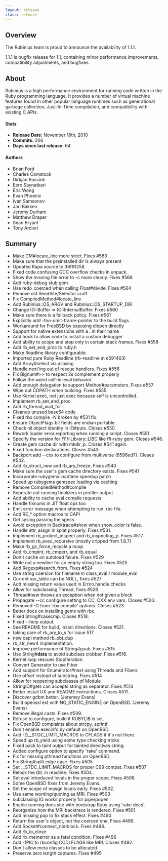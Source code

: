 ```yaml
---
layout: release
class: release
---
```


## Overview

The Rubinius team is proud to announce the availability of 1.1.1.

1.1.1 is bugfix release for 1.1, containing minor performance improvements,
compatibility adjustments, and bugfixes.


## About

Rubinius is a high performance environment for running code written in the
Ruby programming language. It provides a number of virtual machine features
found in other popular language runtimes such as generational garbage
collection, Just-In-Time compilation, and compatibility with existing C APIs.

#### Stats

* **Release Date:** November 16th, 2010
* **Commits:** 206
* **Days since last release:** 64

#### Authors

* Brian Ford
* Charles Comstock
* Dirkjan Bussink
* Eero Saynatkari
* Eric Wong
* Evan Phoenix
* Ivan Samsonov
* Jari Bakken
* Jeremy Durham
* Matthew Draper
* Sean Bryant
* Tony Arcieri

## Summary

* Make CM#locate_line more strict. Fixes #563
* Make sure that the preinstalled dir is always present
* Updated Rapa source to 36f91258.
* Fixed code confusing GCC overflow checks in unpack.
* Show the missing file error to -c more clearly. Fixes #568
* Add ruby-debug stub gem
* Use redo_coerced when calling Float#divide. Fixes #564
* Remove old SendSite/Selector cruft
* Fix CompiledMethod#locate_line
* Add Rubinius::OS_ARGV and Rubinius::OS_STARTUP_DIR
* Change IO::Buffer => IO::InternalBuffer. Fixes #560
* Make sure there is a fallback policy. Fixes #561
* Explicitly add -fno-omit-frame-pointer to the build flags
* Workaround for FreeBSD by exposing dlopen directly
* Support for native extensions with a . in their name
* Add hook to allow code to install a custom debugger
* Add ability to scope and stop only in certain stack frames. Fixes #558
* Add rb_set_end_proc to ruby.h
* Make Readline library configurable.
* Imported pure Ruby Readline (rb-readline at e591463)
* Add Array#select via aliasing
* Handle next'ing out of rescue handlers. Fixes #556
* Fix Bignum#>> to respect 2s complement properly
* Follow the weird self-in-eval behavior
* Add enough delegation to support Method#parameters. Fixes #557
* Wipe out CDPATH when building. Fixes #555
* Use Kernel.exec, not just exec because self is uncontrolled.
* Implement rb_set_end_proc
* Add rb_thread_wait_for
* Cleanup unused base64 code
* Fixed rbx compile -N broken by #531 fix.
* Ensure ObjectFlags bit fields are endian portable.
* Check nil object identity in IO#puts. Closes #550.
* Rework loader error reporting when running a script. Closes #551.
* Specify the version for FFI::Library::LIBC like ffi-ruby gem. Closes #546.
* Create gem cache dir with mkdir_p. Closes #541 again.
* Fixed function declarations. Closes #543.
* Backport add --cxx to configure from multiverse (6596ed7). Closes #542.
* Add rb_struct_new and rb_ary_freeze. Fixes #540
* Make sure the user's gem cache directory exists. Fixes #541
* Incorporate rubygems loadtime speedup patch
* Speed up rubygems gemspec loading via caching
* Remove CompiledMethod#compile
* Seperate out running finalizers in profiler output
* Add ability to cache eval compile requests
* Handle fixnums in JIT float ops too
* Emit error message when attempting to run .rbc file.
* Add RE_* option macros to CAPI
* Get syslog passing the specs
* Avoid exception in Backtrace#show when show_color is false.
* Handle attr_assgn in splat properly. Fixes #531.
* Implement rb_protect_inspect and rb_inspecting_p. Fixes #517.
* Implement rb_exec_recursive (mostly cripped from 1.8.7)
* Make rb_gc_force_recycle a noop
* Add rb_cmpint, rb_cmperr, and rb_equal
* Don't cache on autoload failure. Fixes #529
* Write out a newline for an empty string too. Fixes #525
* Add Regexp#search_from. Fixes #524
* Use string coersion for filename in class_eval / module_eval
* Current var_table can be NULL, fixes #527
* Add missing return value used in Errno.handle checks
* Allow for subclassing Thread, fixes #526
* Thread#new throws an exception when not given a block
* Propagate --cc configure setting to CC, CXX env vars. Closes #520.
* Removed -D from 'rbx compile' options. Closes #523.
* Better docs on installing gems with rbx.
* Fixed String#casecmp. Closes #518.
* Fixed --help output.
* See README for build, install directions. Closes #521.
* taking care of rb_ary_to_s for issue 517
* new capi method rb_obj_dup
* rb_str_new4 implementation.
* Improve performance of String#gsub. Fixes #515
* Use String#__data__ to avoid subclass clobber. Fixes #516.
* Kernel.loop rescues StopIteration
* Convert Generator to use Fiber
* Add support for Enumerator#next using Threads and Fibers
* Use offset instead of substring. Fixes #514
* Allow for reopening subclasses of Module
* StringIO#gets can accepts string as separator. Fixes #513
* Better install UX and README instructions. Closes #511.
* Discover gdbm better. (Jeremey Evans)
* Build openssl ext with NO_STATIC_ENGINE on OpenBSD. (Jeremy Evans)
* Remove illegal casts. Fixes #509.
* Refuse to configure, build if RUBYLIB is set.
* Fix OpenBSD complaints about strcpy, sprintf.
* Don't enable execinfo by default on OpenBSD.
* Add -D__STDC_LIMIT_MACROS to CFLAGS if it's not there.
* Speed up rb_yield using some type checking tricks
* Fixed pack to taint output for tainted directives string.
* Added configure option to specify 'rake' command.
* Fix for missing pthread functions on OpenBSD.
* Fix String#split edge case. Fixes #505
* Set __STDC_LIMIT_MACROS for proper C99 compat. Fixes #507
* Relock the GIL in readline. Fixes #504.
* Set eval introduced locals in the proper scope. Fixes #506.
* Some OpenBSD fixes from Jeremy Evans.
* Set the scope of masgn locals early. Fixes #502.
* Use same wording/quoting as MRI. Fixes #503
* subclassing IO works properly for pipe/popen
* Enable running docs site with bootstrap Ruby using 'rake docs'.
* Reorganize how the MRI backtrace is rendered. Fixes #501.
* Add missing pop to fix stack effect. Fixes #490
* Return the user's object, not the coerced one. Fixes #499.
* Add Socket#connect_nonblock. Fixes #498.
* Add rb_io_close
* Add rb_memerror as a fatal condition. Fixes #496
* Add -fPIC to rbconfig CCDLFLAGS like MRI. Closes #492.
* Don't allow meta classes to be allocated
* Preserve zero length captures. Fixes #495
